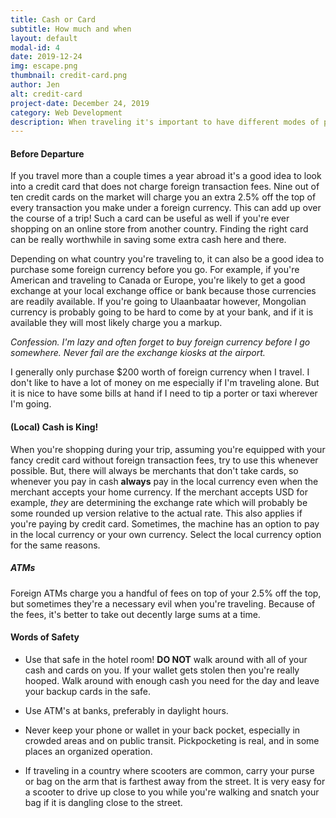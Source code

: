 ```yaml
---
title: Cash or Card
subtitle: How much and when
layout: default
modal-id: 4
date: 2019-12-24
img: escape.png
thumbnail: credit-card.png
author: Jen
alt: credit-card
project-date: December 24, 2019
category: Web Development
description: When traveling it's important to have different modes of payment. The street market will most likely only accept cash, but the hotel you'll need to put a deposit down on a credit card. There's also the unfortunate circumstance that your wallet gets lost or stolen and you need to have a Plan B. Here's some thoughts for your next trip.
---
```


#### Before Departure

If you travel more than a couple times a year abroad it's a good idea to look into a credit card that does not charge foreign transaction fees. Nine out of ten credit cards on the market will charge you an extra 2.5% off the top of every transaction you make under a foreign currency. This can add up over the course of a trip! Such a card can be useful as well if you're ever shopping on an online store from another country. Finding the right card can be really worthwhile in saving some extra cash here and there.

Depending on what country you're traveling to, it can also be a good idea to purchase some foreign currency before you go. For example, if you're American and traveling to Canada or Europe, you're likely to get a good exchange at your local exchange office or bank because those currencies are readily available. If you're going to Ulaanbaatar however, Mongolian currency is probably going to be hard to come by at your bank, and if it is available they will most likely charge you a markup.

*Confession. I'm lazy and often forget to buy foreign currency before I go somewhere. Never fail are the exchange kiosks at the airport.*

I generally only purchase $200 worth of foreign currency when I travel. I don't like to have a lot of money on me especially if I'm traveling alone. But it is nice to have some bills at hand if I need to tip a porter or taxi wherever I'm going.   

#### (Local) Cash is King!

When you're shopping during your trip, assuming you're equipped with your fancy credit card without foreign transaction fees, try to use this whenever possible. But, there will always be merchants that don't take cards, so whenever you pay in cash **always** pay in the local currency even when the merchant accepts your home currency. If the merchant accepts USD for example, *they* are determining the exchange rate which will probably be some rounded up version relative to the actual rate. This also applies if you're paying by credit card. Sometimes, the machine has an option to pay in the local currency or your own currency. Select the local currency option for the same reasons.

##### ATMs

Foreign ATMs charge you a handful of fees on top of your 2.5% off the top, but sometimes they're a necessary evil when you're traveling. Because of the fees, it's better to take out decently large sums at a time.

#### Words of Safety

- Use that safe in the hotel room! **DO NOT** walk around with all of your cash and cards on you. If your wallet gets stolen then you're really hooped. Walk around with enough cash you need for the day and leave your backup cards in the safe.

- Use ATM's at banks, preferably in daylight hours.

- Never keep your phone or wallet in your back pocket, especially in crowded areas and on public transit. Pickpocketing is real, and in some places an organized operation.

- If traveling in a country where scooters are common, carry your purse or bag on the arm that is farthest away from the street. It is very easy for a scooter to drive up close to you while you're walking and snatch your bag if it is dangling close to the street.
